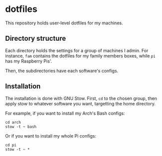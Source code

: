 # dotfiles
This repository holds user-level dotfiles for my machines.


## Directory structure

Each directory holds the settings for a group of machines I admin.
For instance, `fam` contains the dotfiles for my family members boxes, while `pi` has my Raspberry Pis'.

Then, the subdirectories have each software's configs.


## Installation

The installation is done with GNU Stow. First, `cd` to the chosen group, then apply stow to whatever software you want, targetting the home directory.

For example, if you want to install my Arch's Bash configs:

```
cd arch
stow -t ~ bash
```

Or if you want to install my whole Pi configs:

```
cd pi
stow -t ~ *
```
